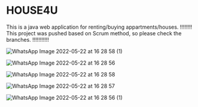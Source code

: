 # HOUSE4U
This is a java web application for renting/buying appartments/houses.
!!!!!!!! This project was pushed based on Scrum method, so please check the branches. !!!!!!!!!!!

![WhatsApp Image 2022-05-22 at 16 28 58 (1)](https://user-images.githubusercontent.com/83608212/169703234-bf88182c-fcad-4c13-8f43-c17d9f177f8e.jpeg)

![WhatsApp Image 2022-05-22 at 16 28 56](https://user-images.githubusercontent.com/83608212/169703237-9627e1fd-9f9e-425d-940b-c378fc35ce27.jpeg)

![WhatsApp Image 2022-05-22 at 16 28 58](https://user-images.githubusercontent.com/83608212/169703240-74ea6d99-5831-47d2-9ee6-977989250cb7.jpeg)

![WhatsApp Image 2022-05-22 at 16 28 57](https://user-images.githubusercontent.com/83608212/169703242-fdcc3258-1835-4f53-966f-2151cdad79a5.jpeg)

![WhatsApp Image 2022-05-22 at 16 28 56 (1)](https://user-images.githubusercontent.com/83608212/169703243-c1b89a54-887a-49be-9f9d-f1440fe9685b.jpeg)

